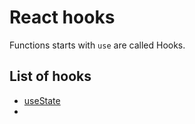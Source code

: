 # React hooks

Functions starts with `use` are called Hooks.

## List of hooks

- [useState](./11_useState.md)
- 
